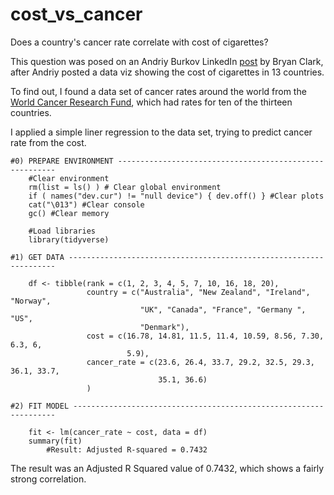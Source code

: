 # cost_vs_cancer
Does a country's cancer rate correlate with cost of cigarettes? 

This question was posed on an Andriy Burkov LinkedIn [post](https://www.linkedin.com/feed/update/urn:li:activity:6545332858129563649) by Bryan Clark, after Andriy posted a data viz showing the cost of cigarettes in 13 countries.

To find out, I found a data set of cancer rates around the world from the [World Cancer Research Fund](https://www.wcrf.org/dietandcancer/cancer-trends/lung-cancer-statistics), which had rates for ten of the thirteen countries.

I applied a simple liner regression to the data set, trying to predict cancer rate from the cost.

```{r}
#0) PREPARE ENVIRONMENT --------------------------------------------------------
    #Clear environment
    rm(list = ls() ) # Clear global environment
    if ( names("dev.cur") != "null device") { dev.off() } #Clear plots
    cat("\013") #Clear console
    gc() #Clear memory
    
    #Load libraries
    library(tidyverse)

#1) GET DATA -------------------------------------------------------------------

    df <- tibble(rank = c(1, 2, 3, 4, 5, 7, 10, 16, 18, 20),
                 country = c("Australia", "New Zealand", "Ireland", "Norway", 
                             "UK", "Canada", "France", "Germany ", "US", 
                             "Denmark"),
                 cost = c(16.78, 14.81, 11.5, 11.4, 10.59, 8.56, 7.30, 6.3, 6, 
                          5.9),
                 cancer_rate = c(23.6, 26.4, 33.7, 29.2, 32.5, 29.3, 36.1, 33.7, 
                                 35.1, 36.6)
                 )

#2) FIT MODEL ------------------------------------------------------------------
    
    fit <- lm(cancer_rate ~ cost, data = df)
    summary(fit)
        #Result: Adjusted R-squared = 0.7432
```

The result was an Adjusted R Squared value of 0.7432, which shows a fairly strong correlation.